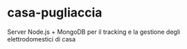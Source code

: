 # casa-pugliaccia
Server Node.js + MongoDB per il tracking e la gestione degli elettrodomestici di casa
